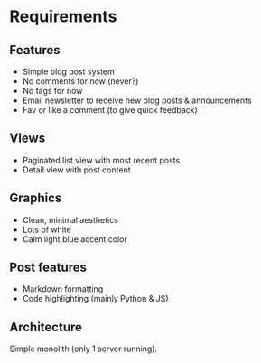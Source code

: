 # Requirements

## Features

- Simple blog post system
- No comments for now (never?)
- No tags for now
- Email newsletter to receive new blog posts & announcements
- Fav or like a comment (to give quick feedback)

## Views

- Paginated list view with most recent posts
- Detail view with post content

## Graphics

- Clean, minimal aesthetics
- Lots of white
- Calm light blue accent color

## Post features

- Markdown formatting
- Code highlighting (mainly Python & JS)

## Architecture

Simple monolith (only 1 server running).
